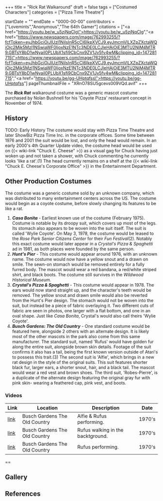 +++
title = "Rick Rat Walkaround"
draft = false
tags = ["Costumed Characters"]
categories = ["Pizza Time Theatre"]


startDate = ""
endDate = "0000-00-00"
contributors = ["Lovemints","Anonymous","The 64th Gamer"]
citations = ["<a href=\"https://youtu.be/w_u5zjNqClg\">https://youtu.be/w_u5zjNqClg</a>","<a href=\"https://www.newspapers.com/image/762993255/?fcfToken=eyJhbGciOiJIUzI1NiIsInR5cCI6IkpXVCJ9.eyJmcmVlLXZpZXctaWQiOjc2Mjk5MzI1NSwiaWF0IjoxNzE1NTc3NDE0LCJleHAiOjE3MTU2NjM4MTR9.GBTsY8bD1wNyail0PLUbX1sfi9CbCnx9ZV1Jv5fv4wM&clipping_id=147281715\">https://www.newspapers.com/image/762993255/?fcfToken=eyJhbGciOiJIUzI1NiIsInR5cCI6IkpXVCJ9.eyJmcmVlLXZpZXctaWQiOjc2Mjk5MzI1NSwiaWF0IjoxNzE1NTc3NDE0LCJleHAiOjE3MTU2NjM4MTR9.GBTsY8bD1wNyail0PLUbX1sfi9CbCnx9ZV1Jv5fv4wM&clipping_id=147281715</a>","<a href=\"https://youtu.be/gg-UHptqfss\">https://youtu.be/gg-UHptqfss</a>"]
pageThumbnailFile = "XRnO78SU5gcevs009VQd.avif"
+++

The ***Rick Rat*** walkaround costume was a generic mascot costume purchased by Nolan Bushnell for his 'Coyote Pizza' restaurant concept in November of 1974.

## History

TODO: Early History The costume would stay with Pizza Time Theatre and later ShowBiz Pizza Time Inc. in the corporate offices. Some time between 1976 and 2001 the suit would be lost, and only the head would remain. In an early 2000's 4th Quarter Update video, the costume head would be used on {{< wiki-link "Chuck E. Cheese" >}} as a visual gag for Chuck having just woken up and not taken a shower, with Chuck commenting he currently looks 'like a rat'.(1) The head currently remains on a shelf at the {{< wiki-link "Chuck E. Cheese's Corporate Office" >}} in the Entertainment Department.

## Other Production Costumes

The costume was a generic costume sold by an unknown company, which was distributed to many entertainment centers across the US. The costume would begin as a coyote costume, before slowly changing its features to be like a rat.

1. ***Casa Bonita*** - Earliest known use of the costume (February 1975). Costume is notable by its droopy suit, which covers up most of the legs. Its stomach also appears to be woven into the suit itself. The suit is called 'Wylie Coyote'. On May 3, 1978, the costume would be leased to the *Rose Park Senior Citizens Center* for their *Fun Festival*(2). Notably this exact costume would later appear in a *Crystal's Pizza &amp; Spaghetti* ad in 1981, as both places were founded by the same person.
2. ***Hunt's Pier*** - This costume would appear around 1976, with an unknown name. The costume would now have a yellow snout and a drawn on smile. The sewn-on stomach would be removed entirely for a fully furred body. The mascot would wear a red bandana, a red/white striped shirt, and black boots. The costume still survives in the *Wildwood Historical Museum.*
3. ***Crystal's Pizza &amp; Spaghetti*** - This costume would appear in 1978. The ears would now stand straight up, and the character's teeth would be removed. The yellow snout and drawn smile would also be reverted from the Hunt's Pier design. The stomach would not be woven into the suit, but instead be a piece of fabric overlaying it. Two different cuts of fabric are seen in photos, one larger with a flat bottom, and one in an oval shape. Just like *Casa Bonita*, Crystal's would also call theirs 'Wylie Coyote'.
4. ***Busch Gardens: The Old Country*** - One standard costume would be featured here, alongside 2 others with an alternate design. It is likely most of the other mascots in the park also come from this same manufacturer. The standard suit, named 'Rufus' would have golden fur along the entire suit, alongside brown skin details. Footage of the suit confirms it also has a tail, being the first known version outside of Atari's to possess this trait.(3) The second suit is 'Alfie', which brings in a new rat design in the style of the original suits. This suit features shorter black fur, larger ears, a shorter snout, hair, and a black tail. The mascot would wear a red vest and brown shoes. The third suit, 'Robes-Pierre', is a duplicate of the alternate design featuring the original gray fur with pink skin- wearing a feathered cap, pink vest, and boots.

### Videos

| Link                                       | Location                      | Description                       | Date   |
|--------------------------------------------|-------------------------------|-----------------------------------|--------|
| [link](https://youtu.be/gg-UHptqfss?t=226) | Busch Gardens The Old Country | Alfie &amp; Rufus performing.     | 1970's |
| [link](https://youtu.be/wf_jT0oeCIQ?t=141) | Busch Gardens The Old Country | Rufus walking in the backtground. | 1970's |
| [link](https://youtu.be/wf_jT0oeCIQ?t=319) | Busch Gardens The Old Country | Rufus performing.                 | 1970's |

==

## Gallery

## References